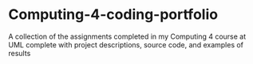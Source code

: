 # Computing-4-coding-portfolio
A collection of the assignments completed in my Computing 4 course at UML complete with project descriptions, source code, and examples of results
